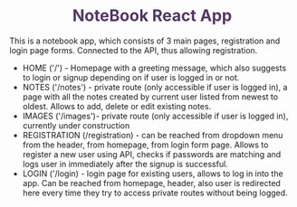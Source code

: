 <h1 style="text-align: center; color: rgb(84, 57, 100)" >NoteBook React App</h1>
<p> This is a notebook app, which consists of 3 main pages, registration and login page forms.
Connected to the API, thus allowing registration.</p>

<ul>
<li>HOME ('/') - Homepage with a greeting message, which also suggests to login or signup depending on if user is logged in or not.</li>

<li>  NOTES ('/notes') - private route (only accessible if user is logged in), a page with all the notes created by current user listed from newest to oldest. Allows to add, delete or edit existing notes.</li>

<li> IMAGES ('/images')- private route (only accessible if user is logged in), currently under construction</li>

<li>  REGISTRATION (/registration) - can be reached from dropdown menu from the header, from homepage, from login form page. Allows to register a new user using API, checks if passwords are matching and logs user in immediately after the signup is successful.</li>

<li> LOGIN ('/login) - login page for existing users, allows to log in into the app. Can be reached from homepage, header, also user is redirected here every time they try to access private routes without being logged.</li> 
</ul>
